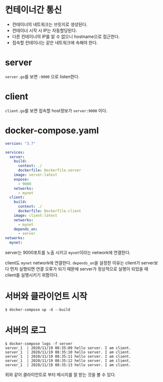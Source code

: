 # 컨테이너간 통신

* 컨테이너의 네트워크는 브릿지로 생성된다. 
* 컨테이너 시작 시 IP는 자동할당된다. 
* 다른 컨테이너의 IP를 알 수 없으니 hostname으로 접근한다.
* 접속할 컨테이너는 같은 네트워크에 속해야 한다.

# server

`server.go`를 보면 `:9000` 으로 listen한다.

# client

`client.go`를 보면 접속할 host정보가 `server:9000` 이다.

# docker-compose.yaml

```yaml
version: "3.7"

services: 
  server:
    build:
      context: ./
      dockerfile: Dockerfile.server
    image: server:latest
    expose:
      - 9000
    networks:
      - mynet
  client:
    build:
      context: ./
      dockerfile: Dockerfile.client
    image: client:latest
    networks: 
      - mynet
    depends_on: 
      - server
networks: 
  mynet:
```

server는 9000포트를 노출 시키고 `mynet`이라는 network에 연결한다.

client도 `mynet` network에 연결한다. `depends_on`을 설정한 이유는 client가 server보다 먼저 실행되면 연결 오류가 되기 때문에 server가 정상적으로 실행이 되었을 때 client를 실행시키기 위함이다.

# 서버와 클라이언트 시작

```
$ docker-compose up -d --build
```


# 서버의 로그

```
$ docker-compose logs -f server
server_1  | 2020/11/19 08:35:09 hello server. I am client.
server_1  | 2020/11/19 08:35:10 hello server. I am client.
server_1  | 2020/11/19 08:35:11 hello server. I am client.
server_1  | 2020/11/19 08:35:12 hello server. I am client.
server_1  | 2020/11/19 08:35:13 hello server. I am client.
```

위와 같이 클라이언트로 부터 메시지를 잘 받는 것을 볼 수 있다.